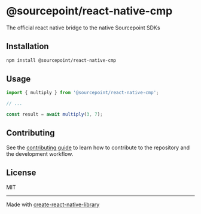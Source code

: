 # @sourcepoint/react-native-cmp

The official react native bridge to the native Sourcepoint SDKs

## Installation

```sh
npm install @sourcepoint/react-native-cmp
```

## Usage

```js
import { multiply } from '@sourcepoint/react-native-cmp';

// ...

const result = await multiply(3, 7);
```

## Contributing

See the [contributing guide](CONTRIBUTING.md) to learn how to contribute to the repository and the development workflow.

## License

MIT

---

Made with [create-react-native-library](https://github.com/callstack/react-native-builder-bob)
